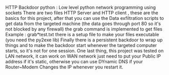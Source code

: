 HTTP Backdoor python :
Low level python network programming using sockets 
There are two files HTTP Server and HTTP client , these are the basics for this project, after that you can use the Data exfiltration scripts to get data from the targeted machine (the data goes through port 80 so it's not blocked by any firewall) the grab command is implemented to get files 
Example : grab*test.txt
there is a setup file to make your files executable (you need the py2exe lib)
Finally there is a persistent backdoor to wrap up things and to make the backdoor start whenever the targeted computer starts, so it's not for one session.
One last thing, this project was tested on LAN network, it can work on WAN network just need to put your Public IP address if it's static, otherwise you can use DYnamic DNS if your Router~Modem Changes the IP whenever you restart it.




~~~~~~~~~~~~~~~~~~~~~~~~~~~~~~~~ By Salah Baddou ~~~~~~~~~~~~~~~~~~~~~~~~~~~~~~~~~~~
